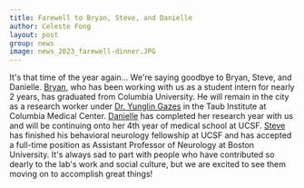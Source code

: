 ```yaml
---
title: Farewell to Bryan, Steve, and Danielle
author: Celeste Fong
layout: post
group: news
image: news_2023_farewell-dinner.JPG
---
```


It's that time of the year again... We're saying goodbye to Bryan, Steve, and Danielle. [Bryan](/team/index.html#Bryan-Chen), who has been working with us
as a student intern for nearly 2 years, has graduated from Columbia University. He will remain in the city as a research worker under [Dr. Yunglin Gazes](https://www.neurology.columbia.edu/profile/yunglin-gazes-phd)
in the Taub Institute at Columbia Medical Center. [Danielle](/team/index.html#Danielle-Hart) has completed her research year with us and will be continuing onto her 4th year 
of medical school at UCSF. [Steve](/team/index.html#Steven-Lenio) has finished his behavioral neurology fellowship at UCSF and has accepted a full-time position as Assistant Professor of 
Neurology at Boston University. It's always sad to part with people who have contributed so dearly to the lab's work and social culture, but we are excited to see them moving on to 
accomplish great things!
